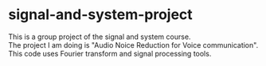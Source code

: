 # signal-and-system-project
This is a group project of the signal and system course.<br>
The project I am doing is "Audio Noice Reduction for Voice communication".
This code uses Fourier transform and signal processing tools.
